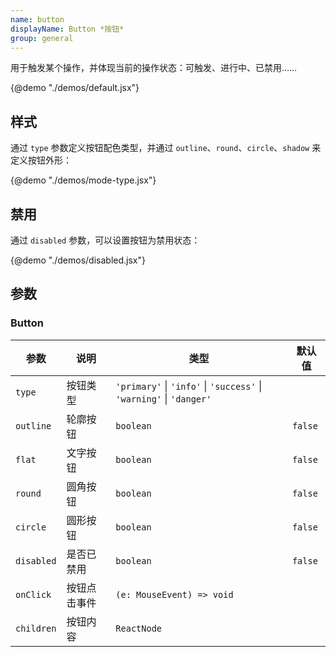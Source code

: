 ```yaml
---
name: button
displayName: Button *按钮*
group: general
---
```


用于触发某个操作，并体现当前的操作状态：可触发、进行中、已禁用……

{@demo "./demos/default.jsx"}

## 样式

通过 `type` 参数定义按钮配色类型，并通过 `outline`、`round`、`circle`、`shadow` 来定义按钮外形：

{@demo "./demos/mode-type.jsx"}

## 禁用

通过 `disabled` 参数，可以设置按钮为禁用状态：

{@demo "./demos/disabled.jsx"}

## 参数

### Button

| 参数       | 说明         | 类型                                                                                | 默认值  |
| ---------- | ------------ | ----------------------------------------------------------------------------------- | ------- |
| `type`     | 按钮类型     | `'primary'` &#124; `'info'` &#124; `'success'` &#124; `'warning'` &#124; `'danger'` |         |
| `outline`  | 轮廓按钮     | `boolean`                                                                           | `false` |
| `flat`     | 文字按钮     | `boolean`                                                                           | `false` |
| `round`    | 圆角按钮     | `boolean`                                                                           | `false` |
| `circle`   | 圆形按钮     | `boolean`                                                                           | `false` |
| `disabled` | 是否已禁用   | `boolean`                                                                           | `false` |
| `onClick`  | 按钮点击事件 | `(e: MouseEvent) => void`                                                           |         |
| `children` | 按钮内容     | `ReactNode`                                                                         |         |
